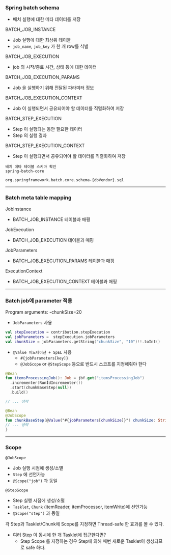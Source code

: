 
### Spring batch schema

- 배치 실행에 대한 메타 데이터를 저장

BATCH_JOB_INSTANCE
- Job 실행에 대한 최상위 테이블
- `job_name`, `job_key` 가 한 개 row를 식별

BATCH_JOB_EXECUTION
- job 의 시작/종료 시간, 상태 등에 대한 데이터

BATCH_JOB_EXECUTION_PARAMS
- Job 을 실행하기 위해 전달된 파라미터 정보

BATCH_JOB_EXECUTION_CONTEXT
- Job 이 실행되면서 공유되어야 할 데이터를 직렬화하여 저장

BATCH_STEP_EXECUTION
- Step 이 실행되는 동안 필요한 데이터
- Step 의 실행 결과

BATCH_STEP_EXECUTION_CONTEXT
- Step 이 실행되면서 공유되어야 할 데이터를 직렬화하여 저장

```
배치 메타 테이블 스키마 확인
spring-batch-core

org.springframework.batch.core.schema-{dbVendor}.sql
```

--- 

### Batch meta table mapping

JobInstance
- BATCH_JOB_INSTANCE 테이블과 매핑

JobExecution
- BATCH_JOB_EXECUTION 테이블과 매핑

JobParameters
- BATCH_JOB_EXECUTION_PARAMS 테이블과 매핑

ExecutionContext
- BATCH_JOB_EXECUTION_CONTEXT 테이블과 매핑

---

### Batch job에 parameter 적용

Program arguments: -chunkSize=20

- `JobParameters` 사용
```kotlin
val stepExecution = contribution.stepExecution
val jobParameters =  stepExecution.jobParameters
val chunkSize = jobParameters.getString("chunkSize", "10")!!.toInt()
```

- `@Value 어노테이션 + SpEL` 사용
  - `#{jobParameters[key]}`
  - `@JobScope` or `@StepScope` 등으로 반드시 스코프를 지정해줘야 한다
```kotlin
@Bean
fun itemsProcessingJob(): Job = jbf.get("itemsProcessingJob")
  .incrementer(RunIdIncrementer())
  .start(chunkBaseStep(null))
  .build()

// ... 생략

@Bean
@JobScope
fun chunkBaseStep(@Value("#{jobParameters[chunkSize]}") chunkSize: String?) {
// ... 생략
}
```

---

### Scope

`@JobScope`
- Job 실행 시점에 생성/소멸
- `Step` 에 선언가능
- `@Scope("job")` 과 동일

`@StepScope`
- Step 실행 시점에 생성/소멸
- `Tasklet`, `Chunk` (itemReader, itemProcessor, itemWrite)에 선언가능
- `@Scope("step")` 과 동일

각 Step과 Tasklet/Chunk에 Scope를 지정하면 Thread-safe 한 효과를 볼 수 있다.
- 여러 Step 이 동시에 한 개 Tasklet에 접근한다면?
  - Step Scope 를 지정하는 경우 Step에 의해 매번 새로운 Tasklet이 생성되므로 safe 하다.


